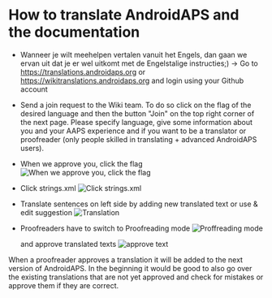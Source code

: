# How to translate AndroidAPS and the documentation

* Wanneer je wilt meehelpen vertalen vanuit het Engels, dan gaan we ervan uit dat je er wel uitkomt met de Engelstalige instructies;) -> Go to <https://translations.androidaps.org> or <https://wikitranslations.androidaps.org> and login using your Github account

* Send a join request to the Wiki team. To do so click on the flag of the desired language and then the button "Join" on the top right corner of the next page. Please specify language, give some information about you and your AAPS experience and if you want to be a translator or proofreader (only people skilled in translating + advanced AndroidAPS users).

* When we approve you, click the flag ![When we approve you, click the flag](../images/translation-flags.png)

* Click strings.xml ![Click strings.xml](../images/translations-click-strings.png)

* Translate sentences on left side by adding new translated text or use & edit suggestion ![Translation](../images/translations-translate.png)

* Proofreaders have to switch to Proofreading mode ![Proffreading mode](../images/translations-proofreading-mode.png)
    
    and approve translated texts ![approve text](../images/translations-proofreading.png)

When a proofreader approves a translation it will be added to the next version of AndroidAPS. In the beginning it would be good to also go over the existing translations that are not yet approved and check for mistakes or approve them if they are correct.